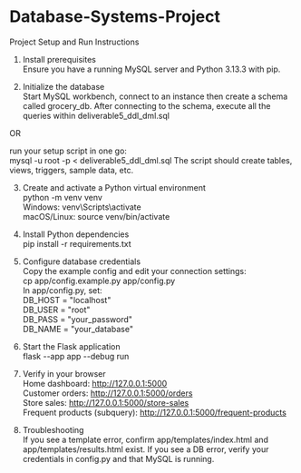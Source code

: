 # Database-Systems-Project

Project Setup and Run Instructions

1. Install prerequisites  
Ensure you have a running MySQL server and Python 3.13.3 with pip.

2. Initialize the database  
Start MySQL workbench, connect to an instance then create a
schema called grocery_db. After connecting to the schema,
execute all the queries within deliverable5_ddl_dml.sql

OR 

run your setup script in one go:  
mysql -u root -p < deliverable5_ddl_dml.sql 
The script should create tables, views, triggers, sample data, etc.

3. Create and activate a Python virtual environment  
python -m venv venv  
Windows: venv\Scripts\activate  
macOS/Linux: source venv/bin/activate

4. Install Python dependencies  
pip install -r requirements.txt

5. Configure database credentials  
Copy the example config and edit your connection settings:  
cp app/config.example.py app/config.py  
In app/config.py, set:  
DB_HOST = "localhost"  
DB_USER = "root"  
DB_PASS = "your_password"  
DB_NAME = "your_database"

6. Start the Flask application  
flask --app app --debug run

7. Verify in your browser  
Home dashboard: http://127.0.0.1:5000  
Customer orders: http://127.0.0.1:5000/orders  
Store sales: http://127.0.0.1:5000/store-sales  
Frequent products (subquery): http://127.0.0.1:5000/frequent-products

8. Troubleshooting  
If you see a template error, confirm app/templates/index.html and app/templates/results.html exist. If you see a DB error, verify your credentials in config.py and that MySQL is running.
